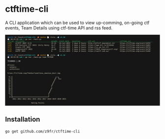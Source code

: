 # ctftime-cli

A CLI application which can be used to view up-comming, on-going ctf events, Team Details using ctf-time API and rss feed.

 ![demo image](.github/ctftimecli.png)

## Installation

```bash
go get github.com/z9fr/ctftime-cli
```


